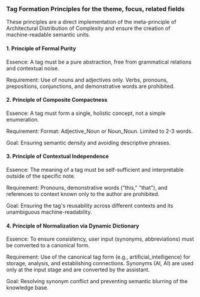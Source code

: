 ### Tag Formation Principles for the theme, focus, related fields

These principles are a direct implementation of the meta-principle of Architectural Distribution of Complexity and ensure the creation of machine-readable semantic units.

#### 1. Principle of Formal Purity

Essence: A tag must be a pure abstraction, free from grammatical relations and contextual noise.

Requirement: Use of nouns and adjectives only. Verbs, pronouns, prepositions, conjunctions, and demonstrative words are prohibited.

#### 2. Principle of Composite Compactness

Essence: A tag must form a single, holistic concept, not a simple enumeration.

Requirement: Format: Adjective_Noun or Noun_Noun. Limited to 2-3 words.

Goal: Ensuring semantic density and avoiding descriptive phrases.

#### 3. Principle of Contextual Independence

Essence: The meaning of a tag must be self-sufficient and interpretable outside of the specific note.

Requirement: Pronouns, demonstrative words ("this," "that"), and references to context known only to the author are prohibited.

Goal: Ensuring the tag's reusability across different contexts and its unambiguous machine-readability.

#### 4. Principle of Normalization via Dynamic Dictionary

Essence: To ensure consistency, user input (synonyms, abbreviations) must be converted to a canonical form.

Requirement: Use of the canonical tag form (e.g., artificial_intelligence) for storage, analysis, and establishing connections. Synonyms (AI, AI) are used only at the input stage and are converted by the assistant.

Goal: Resolving synonym conflict and preventing semantic blurring of the knowledge base.
